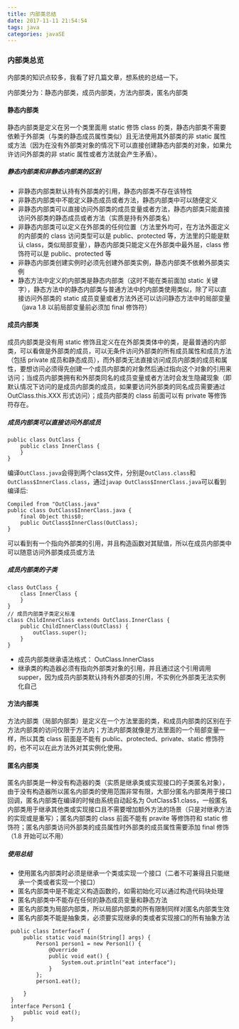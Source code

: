 ```yaml
---
title: 内部类总结
date: 2017-11-11 21:54:54
tags: java
categories: javaSE
---
```


### 内部类总览
内部类的知识点较多，我看了好几篇文章，想系统的总结一下。

内部类分为：静态内部类，成员内部类，方法内部类，匿名内部类

#### 静态内部类
静态内部类是定义在另一个类里面用 static 修饰 class 的类，静态内部类不需要依赖于外部类（与类的静态成员属性类似）且无法使用其外部类的非 static 属性或方法（因为在没有外部类对象的情况下可以直接创建静态内部类的对象，如果允许访问外部类的非 static 属性或者方法就会产生矛盾）。

##### 静态内部类和非静态内部类的区别
- 非静态内部类默认持有外部类的引用，静态内部类不存在该特性
- 非静态内部类中不能定义静态成员或者方法，静态内部类中可以随便定义
- 非静态内部类可以直接访问外部类的成员变量或者方法，静态内部类只能直接访问外部类的静态成员或者方法（实质是持有外部类名）
- 非静态内部类可以定义在外部类的任何位置（方法里外均可，在方法外面定义的内部类的 class 访问类型可以是 public、protected 等，方法里的只能是默认 class，类似局部变量），静态内部类只能定义在外部类中最外层，class 修饰符可以是 public、protected 等
- 非静态内部类创建实例时必须先创建外部类实例，静态内部类不依赖外部类实例
- 静态方法中定义的内部类是静态内部类（这时不能在类前面加 static 关键字），静态方法中的静态内部类与普通方法中的内部类使用类似，除了可以直接访问外部类的 static 成员变量或者方法外还可以访问静态方法中的局部变量（java 1.8 以前局部变量前必须加 final 修饰符）


#### 成员内部类
成员内部类是没有用 static 修饰且定义在在外部类类体中的类，是最普通的内部类，可以看做是外部类的成员，可以无条件访问外部类的所有成员属性和成员方法（包括 private 成员和静态成员），而外部类无法直接访问成员内部类的成员和属性，要想访问必须得先创建一个成员内部类的对象然后通过指向这个对象的引用来访问；当成员内部类拥有和外部类同名的成员变量或者方法时会发生隐藏现象（即默认情况下访问的是成员内部类的成员，如果要访问外部类的同名成员需要通过 OutClass.this.XXX 形式访问）；成员内部类的 class 前面可以有 private 等修饰符存在。

##### 成员内部类可以直接访问外部成员
```
public class OutClass {
    public class InnerClass {
    }
} 
```
编译`OutClass.java`会得到两个class文件，分别是`OutClass.class`和`OutClass$InnerClass.class`，通过`javap OutClass$InnerClass.java`可以看到编译后:
``` 
Compiled from "OutClass.java"
public class OutClass$InnerClass.java {
    final Object this$0;
    public OutClass$InnerClass(OutClass);
}
```
可以看到有一个指向外部类的引用，并且构造函数对其赋值，所以在成员内部类中可以随意访问外部类成员或方法

##### 成员内部类的子类
``` 
class OutClass {
    class InnerClass {
    }
}
// 成员内部类子类定义标准
class ChildInnerClass extends OutClass.InnerClass {
    public ChildInnerClass(OutClass) {
        outClass.super();
    }
}
```
- 成员内部类继承语法格式： OutClass.InnerClass
- 继承类的构造器必须有指向外部类对象的引用，并且通过这个引用调用supper，因为成员内部类默认持有外部类的引用，不实例化外部类无法实例化自己


#### 方法内部类
方法内部类（局部内部类）是定义在一个方法里面的类，和成员内部类的区别在于方法内部类的访问仅限于方法内；方法内部类就像是方法里面的一个局部变量一样，所以其类 class 前面是不能有 public、protected、private、static 修饰符的，也不可以在此方法外对其实例化使用。

#### 匿名内部类
匿名内部类是一种没有构造器的类（实质是继承类或实现接口的子类匿名对象），由于没有构造器所以匿名内部类的使用范围非常有限，大部分匿名内部类用于接口回调，匿名内部类在编译的时候由系统自动起名为 OutClass$1.class，一般匿名内部类用于继承其他类或实现接口且不需要增加额外方法的场景（只是对继承方法的实现或是重写）；匿名内部类的 class 前面不能有 pravite 等修饰符和 static 修饰符；匿名内部类访问外部类的成员属性时外部类的成员属性需要添加 final 修饰（1.8 开始可以不用）

##### 使用总结
- 使用匿名内部类时必须是继承一个类或实现一个接口（二者不可兼得且只能继承一个类或者实现一个接口）
- 匿名内部类中是不能定义构造函数的，如需初始化可以通过构造代码块处理
- 匿名内部类中不能存在任何的静态成员变量和静态方法
- 匿名内部类为局部内部类，所以局部内部类的所有限制同样对匿名内部类生效
- 匿名内部类不能是抽象类，必须要实现继承的类或者实现接口的所有抽象方法
```
 public class InterfaceT {
     public static void main(String[] args) {
         Person1 person1 = new Person1() {
             @Override
             public void eat() {
                 System.out.println("eat interface");
             }
         };
         person1.eat();
 
     }
 }
 interface Person1 {
     public void eat();
 }
```
